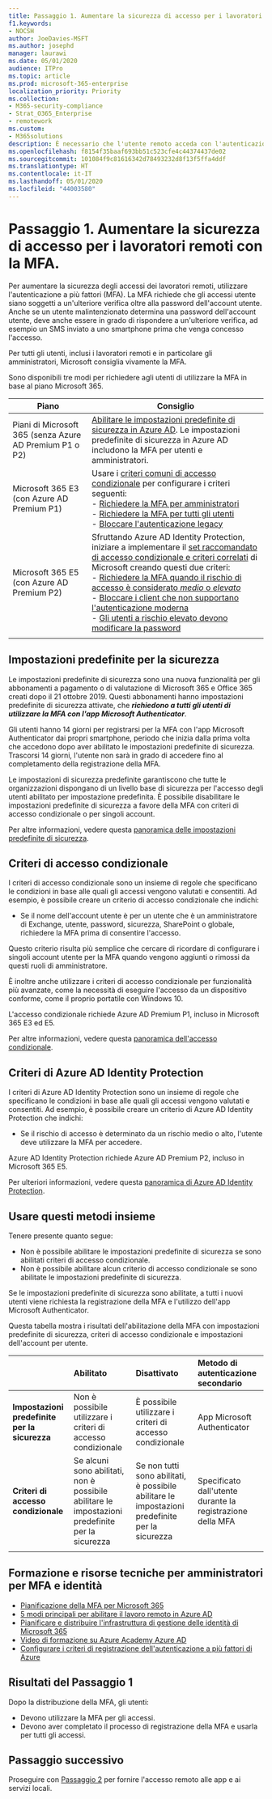 ```yaml
---
title: Passaggio 1. Aumentare la sicurezza di accesso per i lavoratori remoti con la MFA.
f1.keywords:
- NOCSH
author: JoeDavies-MSFT
ms.author: josephd
manager: laurawi
ms.date: 05/01/2020
audience: ITPro
ms.topic: article
ms.prod: microsoft-365-enterprise
localization_priority: Priority
ms.collection:
- M365-security-compliance
- Strat_O365_Enterprise
- remotework
ms.custom:
- M365solutions
description: È necessario che l'utente remoto acceda con l'autenticazione a più fattori (MFA).
ms.openlocfilehash: f8154f35baaf693bb51c523cfe4c44374437de02
ms.sourcegitcommit: 101084f9c81616342d78493232d8f13f5ffa4ddf
ms.translationtype: HT
ms.contentlocale: it-IT
ms.lasthandoff: 05/01/2020
ms.locfileid: "44003580"
---
```

# <a name="step-1-increase-sign-in-security-for-remote-workers-with-mfa"></a>Passaggio 1. Aumentare la sicurezza di accesso per i lavoratori remoti con la MFA.

Per aumentare la sicurezza degli accessi dei lavoratori remoti, utilizzare l'autenticazione a più fattori (MFA). La MFA richiede che gli accessi utente siano soggetti a un'ulteriore verifica oltre alla password dell'account utente. Anche se un utente malintenzionato determina una password dell'account utente, deve anche essere in grado di rispondere a un'ulteriore verifica, ad esempio un SMS inviato a uno smartphone prima che venga concesso l'accesso.

Per tutti gli utenti, inclusi i lavoratori remoti e in particolare gli amministratori, Microsoft consiglia vivamente la MFA.

Sono disponibili tre modi per richiedere agli utenti di utilizzare la MFA in base al piano Microsoft 365.

|Piano  |Consiglio  |
|---------|---------|
|Piani di Microsoft 365 (senza Azure AD Premium P1 o P2)     |[Abilitare le impostazioni predefinite di sicurezza in Azure AD](https://docs.microsoft.com/azure/active-directory/fundamentals/concept-fundamentals-security-defaults). Le impostazioni predefinite di sicurezza in Azure AD includono la MFA per utenti e amministratori.   |
|Microsoft 365 E3 (con Azure AD Premium P1)     | Usare i [criteri comuni di accesso condizionale](https://docs.microsoft.com/azure/active-directory/conditional-access/concept-conditional-access-policy-common) per configurare i criteri seguenti: <br>- [Richiedere la MFA per amministratori](https://docs.microsoft.com/azure/active-directory/conditional-access/howto-conditional-access-policy-admin-mfa) <br>- [Richiedere la MFA per tutti gli utenti](https://docs.microsoft.com/azure/active-directory/conditional-access/howto-conditional-access-policy-all-users-mfa) <br> - [Bloccare l'autenticazione legacy](https://docs.microsoft.com/azure/active-directory/conditional-access/howto-conditional-access-policy-block-legacy)       |
|Microsoft 365 E5 (con Azure AD Premium P2)     | Sfruttando Azure AD Identity Protection, iniziare a implementare il [set raccomandato di accesso condizionale e criteri correlati](../enterprise/identity-access-policies.md) di Microsoft creando questi due criteri:<br> - [Richiedere la MFA quando il rischio di accesso è considerato *medio* o *elevato*](../enterprise/identity-access-policies.md#require-mfa-based-on-sign-in-risk) <br>- [Bloccare i client che non supportano l'autenticazione moderna](../enterprise/identity-access-policies.md#block-clients-that-dont-support-modern-authentication)<br>- [Gli utenti a rischio elevato devono modificare la password](../enterprise/identity-access-policies.md#high-risk-users-must-change-password)       |
| | |

## <a name="security-defaults"></a>Impostazioni predefinite per la sicurezza

Le impostazioni predefinite di sicurezza sono una nuova funzionalità per gli abbonamenti a pagamento o di valutazione di Microsoft 365 e Office 365 creati dopo il 21 ottobre 2019. Questi abbonamenti hanno impostazioni predefinite di sicurezza attivate, che ***richiedono a tutti gli utenti di utilizzare la MFA con l'app Microsoft Authenticator***.
 
Gli utenti hanno 14 giorni per registrarsi per la MFA con l'app Microsoft Authenticator dai propri smartphone, periodo che inizia dalla prima volta che accedono dopo aver abilitato le impostazioni predefinite di sicurezza. Trascorsi 14 giorni, l'utente non sarà in grado di accedere fino al completamento della registrazione della MFA.

Le impostazioni di sicurezza predefinite garantiscono che tutte le organizzazioni dispongano di un livello base di sicurezza per l'accesso degli utenti abilitato per impostazione predefinita. È possibile disabilitare le impostazioni predefinite di sicurezza a favore della MFA con criteri di accesso condizionale o per singoli account.

Per altre informazioni, vedere questa [panoramica delle impostazioni predefinite di sicurezza](https://docs.microsoft.com/azure/active-directory/fundamentals/concept-fundamentals-security-defaults).

## <a name="conditional-access-policies"></a>Criteri di accesso condizionale

I criteri di accesso condizionale sono un insieme di regole che specificano le condizioni in base alle quali gli accessi vengono valutati e consentiti. Ad esempio, è possibile creare un criterio di accesso condizionale che indichi:

- Se il nome dell'account utente è per un utente che è un amministratore di Exchange, utente, password, sicurezza, SharePoint o globale, richiedere la MFA prima di consentire l'accesso.

Questo criterio risulta più semplice che cercare di ricordare di configurare i singoli account utente per la MFA quando vengono aggiunti o rimossi da questi ruoli di amministratore.

È inoltre anche utilizzare i criteri di accesso condizionale per funzionalità più avanzate, come la necessità di eseguire l'accesso da un dispositivo conforme, come il proprio portatile con Windows 10.

L'accesso condizionale richiede Azure AD Premium P1, incluso in Microsoft 365 E3 ed E5.

Per altre informazioni, vedere questa [panoramica dell'accesso condizionale](https://docs.microsoft.com/azure/active-directory/conditional-access/overview).

## <a name="azure-ad-identity-protection-policies"></a>Criteri di Azure AD Identity Protection

I criteri di Azure AD Identity Protection sono un insieme di regole che specificano le condizioni in base alle quali gli accessi vengono valutati e consentiti. Ad esempio, è possibile creare un criterio di Azure AD Identity Protection che indichi:

- Se il rischio di accesso è determinato da un rischio medio o alto, l'utente deve utilizzare la MFA per accedere.

Azure AD Identity Protection richiede Azure AD Premium P2, incluso in Microsoft 365 E5.

Per ulteriori informazioni, vedere questa [panoramica di Azure AD Identity Protection](https://docs.microsoft.com/azure/active-directory/identity-protection/overview-identity-protection).

## <a name="using-these-methods-together"></a>Usare questi metodi insieme

Tenere presente quanto segue:

- Non è possibile abilitare le impostazioni predefinite di sicurezza se sono abilitati criteri di accesso condizionale.
- Non è possibile abilitare alcun criterio di accesso condizionale se sono abilitate le impostazioni predefinite di sicurezza.

Se le impostazioni predefinite di sicurezza sono abilitate, a tutti i nuovi utenti viene richiesta la registrazione della MFA e l'utilizzo dell'app Microsoft Authenticator. 

Questa tabella mostra i risultati dell'abilitazione della MFA con impostazioni predefinite di sicurezza, criteri di accesso condizionale e impostazioni dell'account per utente.

|| Abilitato | Disattivato | Metodo di autenticazione secondario |
|:-------|:-----|:-------|:-------|
| **Impostazioni predefinite per la sicurezza**  | Non è possibile utilizzare i criteri di accesso condizionale | È possibile utilizzare i criteri di accesso condizionale | App Microsoft Authenticator |
| **Criteri di accesso condizionale** | Se alcuni sono abilitati, non è possibile abilitare le impostazioni predefinite per la sicurezza | Se non tutti sono abilitati, è possibile abilitare le impostazioni predefinite per la sicurezza  | Specificato dall'utente durante la registrazione della MFA  |
||||

## <a name="admin-training-and-technical-resources-for-mfa-and-identity"></a>Formazione e risorse tecniche per amministratori per MFA e identità

- [Pianificazione della MFA per Microsoft 365](https://docs.microsoft.com/microsoft-365/admin/security-and-compliance/multi-factor-authentication-plan)
- [5 modi principali per abilitare il lavoro remoto in Azure AD](https://techcommunity.microsoft.com/t5/azure-active-directory-identity/top-5-ways-your-azure-ad-can-help-you-enable-remote-work/ba-p/1144691)
- [Pianificare e distribuire l'infrastruttura di gestione delle identità di Microsoft 365](https://docs.microsoft.com/microsoft-365/enterprise/identity-infrastructure?view=o365-worldwide#plan-and-deploy-your-microsoft-365-enterprise-identity-infrastructure)
- [Video di formazione su Azure Academy Azure AD](https://www.youtube.com/watch?v=pN8o0owHfI0&list=PL-V4YVm6AmwUFpC3rXr2i2piRQ708q_ia)
- [Configurare i criteri di registrazione dell'autenticazione a più fattori di Azure](https://docs.microsoft.com/azure/active-directory/identity-protection/howto-identity-protection-configure-mfa-policy)

## <a name="results-of-step-1"></a>Risultati del Passaggio 1

Dopo la distribuzione della MFA, gli utenti:

- Devono utilizzare la MFA per gli accessi.
- Devono aver completato il processo di registrazione della MFA e usarla per tutti gli accessi.

## <a name="next-step"></a>Passaggio successivo

Proseguire con [Passaggio 2](empower-people-to-work-remotely-remote-access.md) per fornire l'accesso remoto alle app e ai servizi locali.
